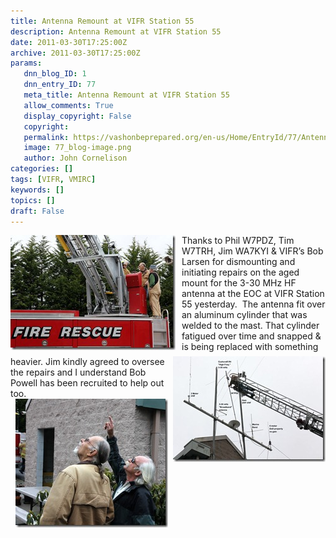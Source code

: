 ```yaml
---
title: Antenna Remount at VIFR Station 55
description: Antenna Remount at VIFR Station 55
date: 2011-03-30T17:25:00Z
archive: 2011-03-30T17:25:00Z
params:
   dnn_blog_ID: 1
   dnn_entry_ID: 77
   meta_title: Antenna Remount at VIFR Station 55
   allow_comments: True
   display_copyright: False
   copyright: 
   permalink: https://vashonbeprepared.org/en-us/Home/EntryId/77/Antenna-Remount-at-VIFR-Station-55
   image: 77_blog-image.png
   author: John Cornelison
categories: []
tags: [VIFR, VMIRC]
keywords: []
topics: []
draft: False
---
```


<p><a href="/images/dnnBlog/1/77/Windows-Live-Writer-Antenna-Refresh-at-VIFR-Station-55_90D4-ff_1267241.1000x693_2.jpg"><img title="ff_1267241.1000x693" border="0" alt="ff_1267241.1000x693" align="left" width="264" height="184" style="background-image: none; border-bottom: 0px; border-left: 0px; margin: 0px 10px 10px 0px; padding-left: 0px; padding-right: 0px; display: inline; float: left; border-top: 0px; border-right: 0px; padding-top: 0px" src="/images/dnnBlog/1/77/Windows-Live-Writer-Antenna-Refresh-at-VIFR-Station-55_90D4-ff_1267241.1000x693_thumb.jpg" /></a>Thanks to Phil W7PDZ, Tim W7TRH, Jim WA7KYI &amp; VIFR’s Bob Larsen<a href="/images/dnnBlog/1/77/Windows-Live-Writer-Antenna-Refresh-at-VIFR-Station-55_90D4-ff_1267225_2.jpg"><img title="ff_1267225" border="0" alt="ff_1267225" align="right" width="244" height="169" style="background-image: none; border-bottom: 0px; border-left: 0px; padding-left: 0px; padding-right: 0px; display: inline; float: right; border-top: 0px; border-right: 0px; padding-top: 0px" src="/images/dnnBlog/1/77/Windows-Live-Writer-Antenna-Refresh-at-VIFR-Station-55_90D4-ff_1267225_thumb.jpg" /></a> for dismounting and initiating repairs on the aged mount for the 3-30 MHz HF antenna at the EOC at VIFR Station 55 yesterday.&#160; The antenna fit over an aluminum cylinder that was welded to the mast. That cylinder fatigued over time and snapped &amp; is being replaced with something heavier. Jim kindly agreed to oversee the repairs and I understand Bob Powell has been recruited to help out too.<a href="/images/dnnBlog/1/77/Windows-Live-Writer-Antenna-Refresh-at-VIFR-Station-55_90D4-ff_1267216.1000x843_2.jpg"><img title="ff_1267216.1000x843" border="0" alt="ff_1267216.1000x843" width="244" height="206" style="background-image: none; border-bottom: 0px; border-left: 0px; padding-left: 0px; padding-right: 0px; display: block; float: none; margin-left: auto; border-top: 0px; margin-right: auto; border-right: 0px; padding-top: 0px" src="/images/dnnBlog/1/77/Windows-Live-Writer-Antenna-Refresh-at-VIFR-Station-55_90D4-ff_1267216.1000x843_thumb.jpg" /></a></p>
